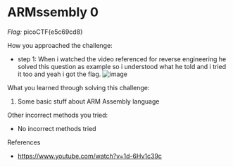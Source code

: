 # ARMssembly 0

*Flag:* picoCTF{e5c69cd8}

How you approached the challenge:

- step 1: When i watched the video referenced for reverse engineering he solved this question as example so i understood what he told and i tried it too and yeah i got the flag.
![image](https://github.com/user-attachments/assets/d76adc31-73e3-4c66-9729-246639fd6473)


What you learned through solving this challenge:

1. Some basic stuff about ARM Assembly language

Other incorrect methods you tried:

- No incorrect methods tried

References

- https://www.youtube.com/watch?v=1d-6Hv1c39c
